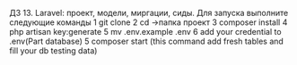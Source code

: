 ДЗ 13. Laravel: проект, модели, миргации, сиды.
Для запуска выполните следующие команды
1 git clone 
2 cd ->папка проект
3 composer install 
4 php artisan key:generate
5 mv .env.example .env
6 add your credential to .env(Part database)
5 composer start  (this command add fresh tables and fill your db testing data)
